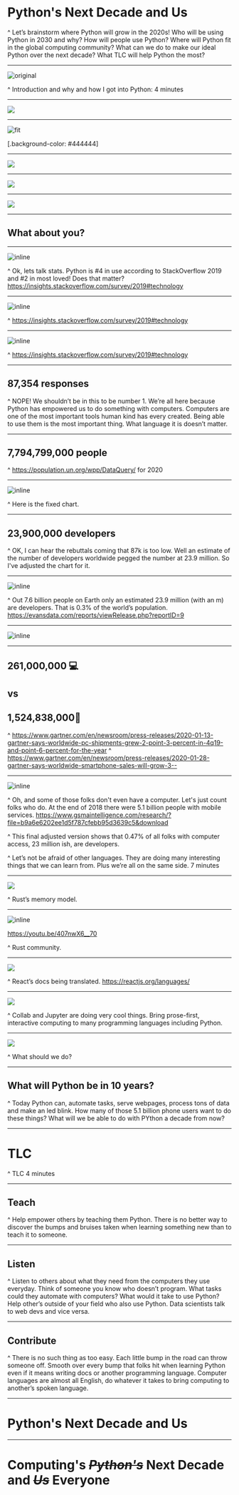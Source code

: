 # Python's Next Decade and **Us**

^ Let’s brainstorm where Python will grow in the 2020s! Who will be using Python in 2030 and why? How will people use Python? Where will Python fit in the global computing community? What can we do to make our ideal Python over the next decade? What TLC will help Python the most?

---

![original](FirstGoogle.jpg)

^ Introduction and why and how I got into Python: 4 minutes

---

![](PCScott&Kari.jpg)

---

![fit](scotts-first-computer.jpg)

[.background-color: #444444]

---

![](php-book.jpg)

---

![](devshed.png)

---

![](denu_waimea.png)

---

## What about you?

---

![inline](stackoverflow-top.png)



^ Ok, lets talk stats. Python is #4 in use according to StackOverflow 2019 and #2 in most loved! Does that matter? https://insights.stackoverflow.com/survey/2019#technology

---

![inline](stackoverflow-bottom.png)

^ https://insights.stackoverflow.com/survey/2019#technology

---

![inline](stackoverflow-bottom-highlight.png)

^ https://insights.stackoverflow.com/survey/2019#technology

---

## 87,354 responses

^ NOPE! We shouldn’t be in this to be number 1. We’re all here because Python has empowered us to do something with computers. Computers are one of the most important tools human kind has every created. Being able to use them is the most important thing. What language it is doesn’t matter.

---

## 7,794,799,000 people

^ https://population.un.org/wpp/DataQuery/ for 2020

---


![inline](coders-0.001.png)

^ Here is the fixed chart.

---

## 23,900,000 developers

^ OK, I can hear the rebuttals coming that 87k is too low. Well an estimate of the number of developers worldwide pegged the number at 23.9 million. So I've adjusted the chart for it.

---

![inline](coders-0.31.png)

^ Out 7.6 billion people on Earth only an estimated 23.9 million (with an m) are developers. That is 0.3% of the world’s population. https://evansdata.com/reports/viewRelease.php?reportID=9

---


![inline](coders-0.31.png)

---

## 261,000,000 💻
## vs
## 1,524,838,000📱

^ https://www.gartner.com/en/newsroom/press-releases/2020-01-13-gartner-says-worldwide-pc-shipments-grew-2-point-3-percent-in-4q19-and-point-6-percent-for-the-year
^ https://www.gartner.com/en/newsroom/press-releases/2020-01-28-gartner-says-worldwide-smartphone-sales-will-grow-3--

---

![inline](coders-0.47.png)

^ Oh, and some of those folks don't even have a computer. Let's just count folks who do. At the end of 2018 there were 5.1 billion people with mobile services. https://www.gsmaintelligence.com/research/?file=b9a6e6202ee1d5f787cfebb95d3639c5&download

^ This final adjusted version shows that 0.47% of all folks with computer access, 23 million ish, are developers.

^ Let’s not be afraid of other languages. They are doing many interesting things that we can learn from. Plus we’re all on the same side. 7 minutes

---


![](rust.png)

^ Rust’s memory model.

---

![inline](rust-community-automation.png)

https://youtu.be/407nwX6__70

^ Rust community.

---

![](react-languages.png)

^ React’s docs being translated. https://reactjs.org/languages/

---


![](jupyter.png)

^ Collab and Jupyter are doing very cool things. Bring prose-first, interactive computing to many programming languages including Python.

---

![](python-org.png)

^ What should we do?

---

## What will Python **be** in 10 years?

^ Today Python can, automate tasks, serve webpages, process tons of data and make an led blink. How many of those 5.1 billion phone users want to do these things? What will we be able to do with PYthon a decade from now?

---

# TLC

^  TLC 4 minutes

---

## Teach

^ Help empower others by teaching them Python. There is no better way to discover the bumps and bruises taken when learning something new than to teach it to someone.

---

## Listen

^ Listen to others about what they need from the computers they use everyday. Think of someone you know who doesn’t program. What tasks could they automate with computers? What would it take to use Python? Help other’s outside of your field who also use Python. Data scientists talk to web devs and vice versa.

---

## Contribute

^ There is no such thing as too easy. Each little bump in the road can throw someone off.
            Smooth over every bump that folks hit when learning Python even if it means writing docs or another programming language.
            Computer languages are almost all English, do whatever it takes to bring computing to another’s spoken language.

---

# Python's Next Decade and **Us**

---

# Computing's ~~*Python's*~~ Next Decade and ~~*Us*~~ Everyone

